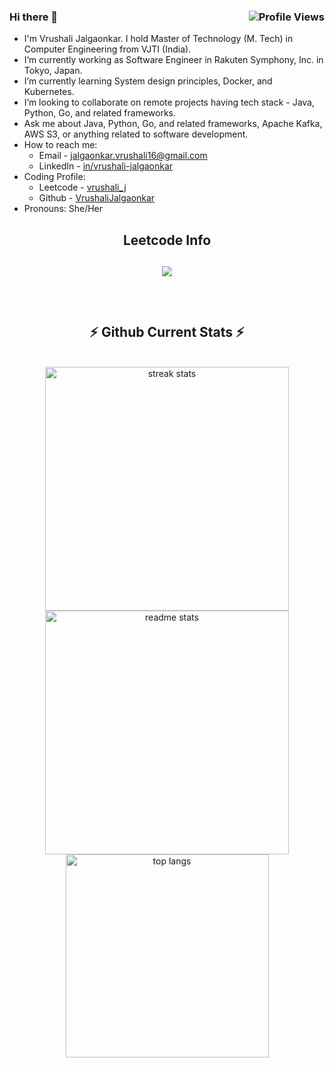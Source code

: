### Hi there 👋 <img align="right" src="https://komarev.com/ghpvc/?username=VrushaliJalgaonkar&color=blue" alt="Profile Views" />

- I'm Vrushali Jalgaonkar. I hold Master of Technology (M. Tech) in Computer Engineering from VJTI (India).
- I’m currently working as Software Engineer in Rakuten Symphony, Inc. in Tokyo, Japan.
- I’m currently learning System design principles, Docker, and Kubernetes.
- I’m looking to collaborate on remote projects having tech stack - Java, Python, Go, and related frameworks.
- Ask me about Java, Python, Go, and related frameworks, Apache Kafka, AWS S3, or anything related to software development.
- How to reach me:  
  - Email - jalgaonkar.vrushali16@gmail.com  
  - LinkedIn - [in/vrushali-jalgaonkar](https://www.linkedin.com/in/vrushali-jalgaonkar/)  
- Coding Profile:  
  - Leetcode - [vrushali_j](https://leetcode.com/vrushali_j/)  
  - Github - [VrushaliJalgaonkar](https://github.com/VrushaliJalgaonkar)  
- Pronouns: She/Her

<h2 align="center">Leetcode Info<h2>  
<p align="center"> 
  
  <img  align=top flex-grow=1 src="https://leetcard.jacoblin.cool/vrushali_j?theme=dark&font=Nunito&ext=heatmap" />  
</p>

<br/>
  <h2 align="center">⚡ Github Current Stats ⚡</h2>
<br>
<div align=center>
  <img width=390 src="https://streak-stats.demolab.com/?user=VrushaliJalgaonkar&count_private=true&theme=react&border_radius=10" alt="streak stats"/>
  <img width=390 src="https://github-readme-stats.vercel.app/api?username=VrushaliJalgaonkar&show_icons=true&theme=react&rank_icon=github&border_radius=10" alt="readme stats" />
  <img width=325 align="center" src="https://github-readme-stats.vercel.app/api/top-langs/?username=VrushaliJalgaonkar&hide=HTML&langs_count=8&layout=compact&theme=react&border_radius=10&size_weight=0.5&count_weight=0.5&exclude_repo=github-readme-stats" alt="top langs" />
</div>

  <br/>
